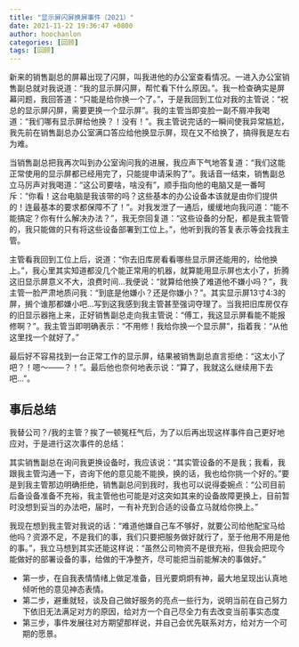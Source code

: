 ```yaml
---
title: "显示屏闪屏换屏事件（2021）"
date: 2021-11-22 19:36:47 +0800
author: hoochanlon
categories: [回顾]
tags: [回顾]
---
```


新来的销售副总的屏幕出现了闪屏，叫我进他的办公室查看情况。一进入办公室销售副总就对我说道：“我的显示屏闪屏，帮忙看下什么原因。”。我一检查确实是屏幕问题，我回答道：“只能是给你换一个了。”，于是我回到工位对我的主管说：“祝总的显示屏闪屏，需要更换一个显示屏”。我的主管当即变脸一副不屑冲我喝道：“我们哪有显示屏给他换？！没有！”。我主管说完话的一瞬间使我异常尴尬，我先前在销售副总办公室满口答应给他换显示屏，现在又不给换了，搞得我是左右为难。
<!-- more -->

当销售副总把我再次叫到办公室询问我的进展，我应声下气地答复道：“我们这能正常使用的显示屏都已经用完了，只能提申请采购了”。我话音一结束，销售副总立马厉声对我喝道：“这公司要啥，啥没有”，顺手指向他的电脑又是一番呵斥：“你看！这台电脑是我该带的吗？这些基本的办公设备本该就是由你们提供的！连最基本的要求都保障不了！”。对我发泄了一通后，缓缓地向我问道：“能不能搞定？你有什么解决办法？”，我无奈回复道：“这些设备的分配，都是我主管管的，我只能做的只有将这些设备部署到工位上。”，他听到我的答复表示等会找我主管。

主管看我回到工位上后，说道：“你去旧库房看看哪些显示屏还能用的，给他换上。”，我心里其实知道都没几个能正常用的机器，就算能用显示屏也太小了，折腾这旧显示屏意义不大，浪费时间...我便说：“就算给他换了难道他不嫌小吗？”，我主管一脸严肃地质问我：“到底是他嫌小？还是你嫌小？”。其实显示屏13寸4:3的屏，搁个谁那都嫌小吧...写到这我感到我主管甚至强词夺理了。当我把旧库房仅存的旧显示器拖上来，正好销售副总走向我主管说：“傅工，我这显示屏看能不能报修啊？”。我主管当即明确表示：“不用修！我给你换一个显示屏”，指着我：“从他这里找一个就好了。”

最后好不容易找到一台正常工作的显示屏，结果被销售副总直言拒绝：“这太小了吧？！嗯～——？！”。最后他也奈何地表示说：“算了，我就这么继续用下去吧...”。

## 事后总结

我替公司？/我的主管？挨了一顿冤枉气后，为了以后再出现这样事件自己更好地应对，于是进行这次事件的总结：

其实销售副总在询问我更换设备时，我应该说：“其实管设备的不是我；我看，我跟我主管沟通一下，咨询下他的意见能不能换，换的话，我也给你挑一个好的。”要是到我主管那边明确拒绝，销售副总问到我时，我也可以说得委婉点：“公司目前后备设备准备不充裕，我主管他也可能是对这突如其来的设备故障更换上，目前暂时没想到妥当的办法吧，届时，一有补充到合适的设备立马就给你换上。”

我现在想到我主管对我说的话：“难道他嫌自己车不够好，就要公司给他配宝马给他吗？资源不足，不是我们的事，我们只要把服务做好就行了，至于他用不用是他的事。”，我立马想到其实还能这样说：“虽然公司物资不是很充裕，但我会把现今能做好的部署设备的事，给做的干净整齐，尽可能把当前能解决的事做好。”

* 第一步，在自我表情情绪上做足准备，目光要炯炯有神，最大地呈现出认真地倾听他的意见神态表情。
* 第二步，避重就轻，谈及自己做好服务的亮点一些行为，说明当前在自己努力下依旧无法满足对方的原因，给对方一个自己尽全力有去改变当前事实态度
* 第三步，事件发展往对方期望那样说，并自己会优先联系对方，给对方一个可期的愿景。

